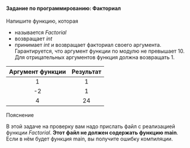 #### Задание по программированию: Факториал ####

Напишите функцию, которая

* называется *Factorial*
* возвращает *int*
* принимает *int* и возвращает факториал своего аргумента. Гарантируется, что аргумент функции по модулю не превышает 10. Для отрицательных аргументов функция должна возвращать 1.

|        Аргумент функции        |            Результат           |
|:------------------------------:|:------------------------------:|
| 1                              | 1                              |
| -2                             | 1                              |
| 4                              | 24                             |

Пояснение

В этой задаче на проверку вам надо прислать файл с реализацией функции *Factorial*. **Этот файл не должен содержать функцию main**. Если в нём будет функция main, вы получите ошибку компиляции.